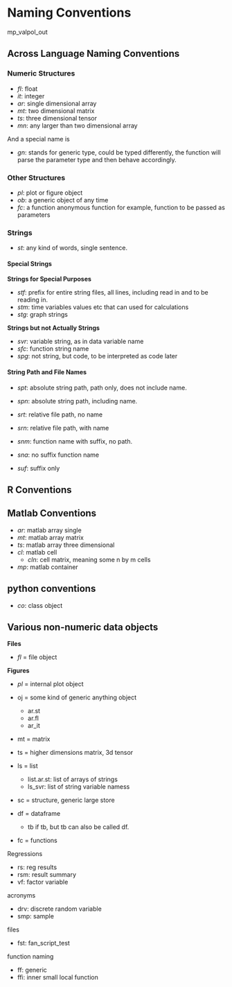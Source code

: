 # Naming Conventions
mp_valpol_out
## Across Language Naming Conventions

### Numeric Structures

- *fl*: float
- *it*: integer
- *ar*: single dimensional array
- *mt*: two dimensional matrix
- *ts*: three dimensional tensor
- *mn*: any larger than two dimensional array

And a special name is

- *gn*: stands for generic type, could be typed differently, the function will parse the parameter type and then behave accordingly.

### Other Structures

- *pl*: plot or figure object
- *ob*: a generic object of any time
- *fc*: a function anonymous function for example, function to be passed as parameters


### Strings

- *st*: any kind of words, single sentence.

#### Special Strings

**Strings for Special Purposes**

- *stf*: prefix for entire string files, all lines, including read in and to be reading in.
- *stm*: time variables values etc that can used for calculations
- *stg*: graph strings

**Strings but not Actually Strings**

- *svr*: variable string, as in data variable name
- *sfc*: function string name
- *spg*: not string, but code, to be interpreted as code later

#### String Path and File Names

- *spt*: absolute string path, path only, does not include name.
- *spn*: absolute string path, including name.

- *srt*: relative file path, no name
- *srn*: relative file path, with name

- *snm*: function name with suffix, no path.
- *sna*: no suffix function name

- *suf*: suffix only

## R Conventions

## Matlab Conventions

- *ar*: matlab array single
- *mt*: matlab array matrix
- *ts*: matlab array three dimensional
- *cl*: matlab cell
	+ *cln*: cell matrix, meaning some n by m cells
- *mp*: matlab container

## python conventions

- *co*: class object

## Various non-numeric data objects

**Files**

- *fl* = file object

**Figures**

- *pl* = internal plot object

- oj = some kind of generic anything object
  + ar.st
  + ar.fl
  + ar_it
- mt = matrix
- ts = higher dimensions matrix, 3d tensor
- ls = list
  + list.ar.st: list of arrays of strings
  + ls_svr: list of string variable namess
- sc = structure, generic large store
- df = dataframe
  + tb if tb, but tb can also be called df.
- fc = functions

Regressions

- rs: reg results
- rsm: result summary
- vf: factor variable

acronyms

- drv: discrete random variable
- smp: sample

files

- fst: fan_script_test

function naming

- ff: generic
- ffi: inner small local function
